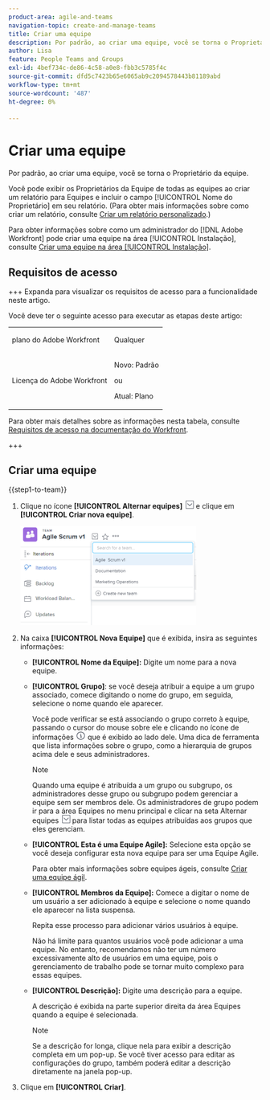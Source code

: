 ```yaml
---
product-area: agile-and-teams
navigation-topic: create-and-manage-teams
title: Criar uma equipe
description: Por padrão, ao criar uma equipe, você se torna o Proprietário da equipe.
author: Lisa
feature: People Teams and Groups
exl-id: 4bef734c-de86-4c58-a0e8-fbb3c5785f4c
source-git-commit: dfd5c7423b65e6065ab9c2094578443b81189abd
workflow-type: tm+mt
source-wordcount: '487'
ht-degree: 0%

---
```


# Criar uma equipe

Por padrão, ao criar uma equipe, você se torna o Proprietário da equipe.

Você pode exibir os Proprietários da Equipe de todas as equipes ao criar um relatório para Equipes e incluir o campo [!UICONTROL Nome do Proprietário] em seu relatório. (Para obter mais informações sobre como criar um relatório, consulte [Criar um relatório personalizado](../../reports-and-dashboards/reports/creating-and-managing-reports/create-custom-report.md).)

Para obter informações sobre como um administrador do [!DNL Adobe Workfront] pode criar uma equipe na área [!UICONTROL Instalação], consulte [Criar uma equipe na área [!UICONTROL Instalação]](../../administration-and-setup/add-users/create-and-manage-teams/create-a-team-from-setup.md).

## Requisitos de acesso

+++ Expanda para visualizar os requisitos de acesso para a funcionalidade neste artigo.

Você deve ter o seguinte acesso para executar as etapas deste artigo:

<table style="table-layout:auto"> 
 <col> 
 <col> 
 <tbody> 
  <tr data-mc-conditions=""> 
   <td role="rowheader"> <p>plano do Adobe Workfront</p> </td> 
   <td>Qualquer</td> 
  </tr> 
  <tr> 
   <td role="rowheader">Licença do Adobe Workfront</td> 
   <td>
   <p>Novo: Padrão</p>
   <p>ou</p>
   <p>Atual: Plano</p></td>
  </tr> 
 </tbody> 
</table>

Para obter mais detalhes sobre as informações nesta tabela, consulte [Requisitos de acesso na documentação do Workfront](/help/quicksilver/administration-and-setup/add-users/access-levels-and-object-permissions/access-level-requirements-in-documentation.md).

+++

## Criar uma equipe

{{step1-to-team}}

1. Clique no ícone **[!UICONTROL Alternar equipes]** ![Ícone Alternar equipe](assets/switch-team-icon.png) e clique em **[!UICONTROL Criar nova equipe]**.

   ![Selecione Criar nova equipe.](assets/create-new-team-350x198.png)

1. Na caixa **[!UICONTROL Nova Equipe]** que é exibida, insira as seguintes informações:

   * **[!UICONTROL Nome da Equipe]:** Digite um nome para a nova equipe.
   * **[!UICONTROL Grupo]**: se você deseja atribuir a equipe a um grupo associado, comece digitando o nome do grupo, em seguida, selecione o nome quando ele aparecer.

     Você pode verificar se está associando o grupo correto à equipe, passando o cursor do mouse sobre ele e clicando no ícone de informações ![](assets/info-icon.png) que é exibido ao lado dele. Uma dica de ferramenta que lista informações sobre o grupo, como a hierarquia de grupos acima dele e seus administradores.

     >[!NOTE]
     >
     >Quando uma equipe é atribuída a um grupo ou subgrupo, os administradores desse grupo ou subgrupo podem gerenciar a equipe sem ser membros dele. Os administradores de grupo podem ir para a área Equipes no menu principal e clicar na seta Alternar equipes ![Ícone Alternar equipe](assets/switch-team-icon.png) para listar todas as equipes atribuídas aos grupos que eles gerenciam.

   * **[!UICONTROL Esta é uma Equipe Agile]:** Selecione esta opção se você deseja configurar esta nova equipe para ser uma Equipe Agile.

     Para obter mais informações sobre equipes ágeis, consulte [Criar uma equipe ágil](../../agile/get-started-with-agile-in-workfront/create-an-agile-team.md).

   * **[!UICONTROL Membros da Equipe]:** Comece a digitar o nome de um usuário a ser adicionado à equipe e selecione o nome quando ele aparecer na lista suspensa.

     Repita esse processo para adicionar vários usuários à equipe.

     Não há limite para quantos usuários você pode adicionar a uma equipe. No entanto, recomendamos não ter um número excessivamente alto de usuários em uma equipe, pois o gerenciamento de trabalho pode se tornar muito complexo para essas equipes.

   * **[!UICONTROL Descrição]:** Digite uma descrição para a equipe.

     A descrição é exibida na parte superior direita da área Equipes quando a equipe é selecionada.

     >[!NOTE]
     >
     >Se a descrição for longa, clique nela para exibir a descrição completa em um pop-up. Se você tiver acesso para editar as configurações do grupo, também poderá editar a descrição diretamente na janela pop-up.

1. Clique em **[!UICONTROL Criar]**.
